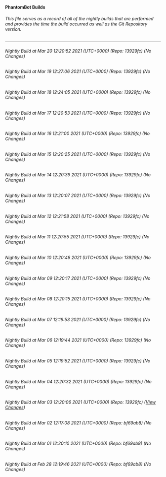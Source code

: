 **PhantomBot Builds**

###### This file serves as a record of all of the nightly builds that are performed and provides the time the build occurred as well as the Git Repository version.
-------------------------------------------------------------------------------------------------------------
###### Nightly Build at Mar 20 12:20:52 2021 (UTC+0000) (Repo: 13929fc) (No Changes)
###### Nightly Build at Mar 19 12:27:06 2021 (UTC+0000) (Repo: 13929fc) (No Changes)
###### Nightly Build at Mar 18 12:24:05 2021 (UTC+0000) (Repo: 13929fc) (No Changes)
###### Nightly Build at Mar 17 12:20:53 2021 (UTC+0000) (Repo: 13929fc) (No Changes)
###### Nightly Build at Mar 16 12:21:00 2021 (UTC+0000) (Repo: 13929fc) (No Changes)
###### Nightly Build at Mar 15 12:20:25 2021 (UTC+0000) (Repo: 13929fc) (No Changes)
###### Nightly Build at Mar 14 12:20:39 2021 (UTC+0000) (Repo: 13929fc) (No Changes)
###### Nightly Build at Mar 13 12:20:07 2021 (UTC+0000) (Repo: 13929fc) (No Changes)
###### Nightly Build at Mar 12 12:21:58 2021 (UTC+0000) (Repo: 13929fc) (No Changes)
###### Nightly Build at Mar 11 12:20:55 2021 (UTC+0000) (Repo: 13929fc) (No Changes)
###### Nightly Build at Mar 10 12:20:48 2021 (UTC+0000) (Repo: 13929fc) (No Changes)
###### Nightly Build at Mar 09 12:20:17 2021 (UTC+0000) (Repo: 13929fc) (No Changes)
###### Nightly Build at Mar 08 12:20:15 2021 (UTC+0000) (Repo: 13929fc) (No Changes)
###### Nightly Build at Mar 07 12:19:53 2021 (UTC+0000) (Repo: 13929fc) (No Changes)
###### Nightly Build at Mar 06 12:19:44 2021 (UTC+0000) (Repo: 13929fc) (No Changes)
###### Nightly Build at Mar 05 12:19:52 2021 (UTC+0000) (Repo: 13929fc) (No Changes)
###### Nightly Build at Mar 04 12:20:32 2021 (UTC+0000) (Repo: 13929fc) (No Changes)
###### Nightly Build at Mar 03 12:20:06 2021 (UTC+0000) (Repo: 13929fc) ([View Changes](https://github.com/PhantomBot/PhantomBot/compare/bf69ab8...13929fc))
###### Nightly Build at Mar 02 12:17:08 2021 (UTC+0000) (Repo: bf69ab8) (No Changes)
###### Nightly Build at Mar 01 12:20:10 2021 (UTC+0000) (Repo: bf69ab8) (No Changes)
###### Nightly Build at Feb 28 12:19:46 2021 (UTC+0000) (Repo: bf69ab8) (No Changes)
